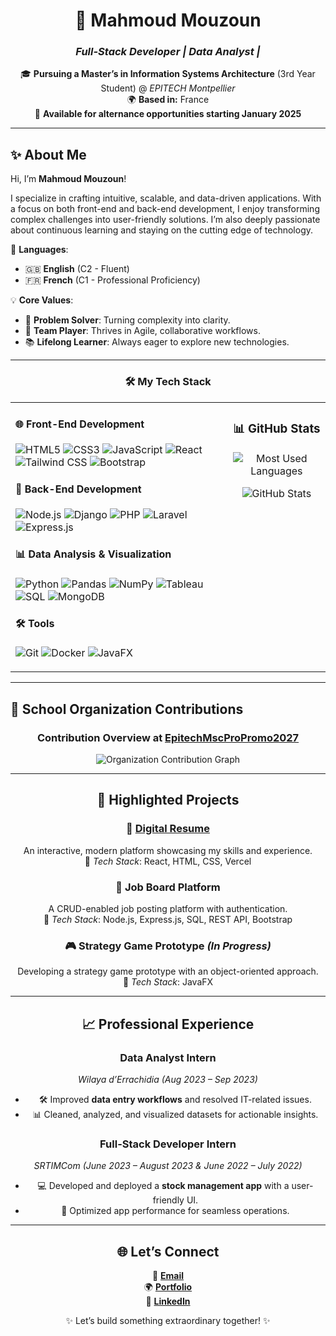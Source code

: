 <div align="center">

# 🚀 **Mahmoud Mouzoun**  
### *Full-Stack Developer | Data Analyst |*

🎓 **Pursuing a Master’s in Information Systems Architecture** (3rd Year Student) @ *EPITECH Montpellier*  
🌍 **Based in:** France  
💼 **Available for alternance opportunities starting January 2025**  

</div>

---


## ✨ **About Me**

Hi, I’m **Mahmoud Mouzoun**!  

I specialize in crafting intuitive, scalable, and data-driven applications. With a focus on both front-end and back-end development, I enjoy transforming complex challenges into user-friendly solutions. I’m also deeply passionate about continuous learning and staying on the cutting edge of technology.

🎯 **Languages**:  
- 🇬🇧 **English** (C2 - Fluent)  
- 🇫🇷 **French** (C1 - Professional Proficiency)

💡 **Core Values**:  
- 🧠 **Problem Solver**: Turning complexity into clarity.  
- 🤝 **Team Player**: Thrives in Agile, collaborative workflows.  
- 📚 **Lifelong Learner**: Always eager to explore new technologies.

---

<div align="center">

### 🛠 **My Tech Stack**

<table>
<tr>
<td valign="top">

#### 🌐 **Front-End Development**
![HTML5](https://img.shields.io/badge/-HTML5-E34F26?logo=html5&logoColor=white)
![CSS3](https://img.shields.io/badge/-CSS3-1572B6?logo=css3&logoColor=white)
![JavaScript](https://img.shields.io/badge/-JavaScript-F7DF1E?logo=javascript&logoColor=black)
![React](https://img.shields.io/badge/-React-61DAFB?logo=react&logoColor=black)
![Tailwind CSS](https://img.shields.io/badge/-Tailwind%20CSS-38B2AC?logo=tailwind-css&logoColor=white)
![Bootstrap](https://img.shields.io/badge/-Bootstrap-7952B3?logo=bootstrap&logoColor=white)

#### 🔧 **Back-End Development**
![Node.js](https://img.shields.io/badge/-Node.js-339933?logo=node.js&logoColor=white)
![Django](https://img.shields.io/badge/-Django-092E20?logo=django&logoColor=white)
![PHP](https://img.shields.io/badge/-PHP-777BB4?logo=php&logoColor=white)
![Laravel](https://img.shields.io/badge/-Laravel-FF2D20?logo=laravel&logoColor=white)
![Express.js](https://img.shields.io/badge/-Express.js-000000?logo=express&logoColor=white)

#### 📊 **Data Analysis & Visualization**
![Python](https://img.shields.io/badge/-Python-3776AB?logo=python&logoColor=white)
![Pandas](https://img.shields.io/badge/-Pandas-150458?logo=pandas&logoColor=white)
![NumPy](https://img.shields.io/badge/-NumPy-013243?logo=numpy&logoColor=white)
![Tableau](https://img.shields.io/badge/-Tableau-E97627?logo=tableau&logoColor=white)
![SQL](https://img.shields.io/badge/-SQL-4479A1?logo=postgresql&logoColor=white)
![MongoDB](https://img.shields.io/badge/-MongoDB-47A248?logo=mongodb&logoColor=white)

#### 🛠 **Tools**
![Git](https://img.shields.io/badge/-Git-F05032?logo=git&logoColor=white)
![Docker](https://img.shields.io/badge/-Docker-2496ED?logo=docker&logoColor=white)
![JavaFX](https://img.shields.io/badge/-JavaFX-007396?logo=java&logoColor=white)

</td>
<td valign="top" align="center">

### 📊 **GitHub Stats**

![Most Used Languages](https://github-readme-stats.vercel.app/api/top-langs/?username=Mahmoud-Mh&layout=compact&theme=react&hide_border=true)

![GitHub Stats](https://github-readme-stats.vercel.app/api?username=Mahmoud-Mh&show_icons=true&theme=react&hide_border=true)

</td>
</tr>
</table>

</div>

---

## 🏫 **School Organization Contributions**

<div align="center">

### Contribution Overview at [EpitechMscProPromo2027](https://github.com/EpitechMscProPromo2027)

![Organization Contribution Graph](https://github-readme-activity-graph.vercel.app/graph?username=Mahmoud-Mh&theme=react-dark&bg_color=1F1F1F&hide_border=true&area=true&custom_title=Contributions%20in%20EpitechMscProPromo2027)

---


## 📂 **Highlighted Projects**

### 🎨 [**Digital Resume**](https://mahmoud-mouzoun-portfolio.vercel.app/)  
An interactive, modern platform showcasing my skills and experience.  
🔧 *Tech Stack*: React, HTML, CSS, Vercel  

### 💼 **Job Board Platform**  
A CRUD-enabled job posting platform with authentication.  
🔧 *Tech Stack*: Node.js, Express.js, SQL, REST API, Bootstrap  

### 🎮 **Strategy Game Prototype** *(In Progress)*  
Developing a strategy game prototype with an object-oriented approach.  
🔧 *Tech Stack*: JavaFX  

---

## 📈 **Professional Experience**

### **Data Analyst Intern**  
*Wilaya d’Errachidia* *(Aug 2023 – Sep 2023)*  
- 🛠 Improved **data entry workflows** and resolved IT-related issues.  
- 📊 Cleaned, analyzed, and visualized datasets for actionable insights.  

### **Full-Stack Developer Intern**  
*SRTIMCom* *(June 2023 – August 2023 & June 2022 – July 2022)*  
- 💻 Developed and deployed a **stock management app** with a user-friendly UI.  
- 🔧 Optimized app performance for seamless operations.  

---

<div align="center">

## 🌐 **Let’s Connect**

📧 [**Email**](mailto:mahmoud.mouzoun@epitech.eu)  
🌍 [**Portfolio**](https://mahmoud-mouzoun-portfolio.vercel.app/)  
💼 [**LinkedIn**](https://www.linkedin.com/in/mahmoud-mouzoun-2177481b7/)  

✨ Let’s build something extraordinary together! ✨

</div>





